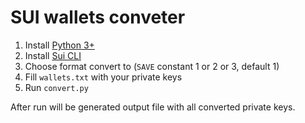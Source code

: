 # SUI wallets conveter

1. Install [Python 3+](https://www.python.org/downloads/)
2. Install [Sui CLI](https://docs.sui.io/guides/developer/getting-started/sui-install)
3. Choose format convert to (`SAVE` constant 1 or 2 or 3, default 1)
4. Fill `wallets.txt` with your private keys
5. Run `convert.py`

After run will be generated output file with all converted private keys.

